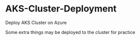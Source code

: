 # AKS-Cluster-Deployment
Deploy AKS Cluster on Azure

Some extra things may be deployed to the cluster for practice 